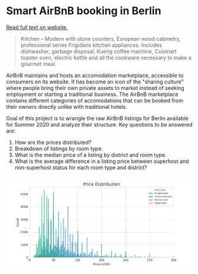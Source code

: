 # Smart AirBnB booking in Berlin

<a href="https://www.christianhaller.me/blog/projectblog/2020-09-21-Berlin_AirBnB/" target="_blank">Read full text on website.</a><br>

>Kitchen – Modern with stone counters, European wood cabinetry, professional series Frigidaire kitchen appliances. Includes dishwasher, garbage disposal, Kuerig coffee machine, Cuisinart toaster oven, electric kettle and all the cookware necessary to make a gourmet meal.

AirBnB maintains and hosts an accomodation marketplace, accessible to consumers on its website. It has become an icon of the "sharing culture" where people bring their own private assets to market instead of seeking employment or starting a traditional business.
The AirBnB marketplace contains different categories of accomodations that can be booked from their owners directly unlike with traditional hotels.

Goal of this project is to wrangle the raw AirBnB listings for Berlin available for Summer 2020 and analyze their structure.
Key questions to be answered are:
1. How are the prices distributed?
2. Breakdown of listings by room type.
3. What is the median price of a listing by district and room type.
4. What is the average difference in a listing price between superhost and non-superhost status for each room type and district?

![](https://raw.githubusercontent.com/ChristianHallerX/ChristianHallerX.github.io/master/assets/img/research/Berlin_AirBnB/price_distribution.png)
